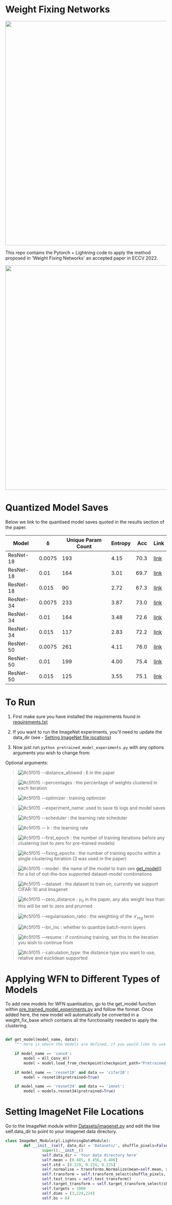 # Weight Fixing Networks

<img src="https://user-images.githubusercontent.com/13983188/177870968-d26c4c87-6259-493a-b67e-8ccbc82dccbf.png" width="700">

This repo contains the Pytorch + Lightning code to apply the method proposed in 'Weight Fixing Networks' an accepted paper in ECCV 2022.



<img src="https://user-images.githubusercontent.com/13983188/177872026-dc25192e-f218-4b98-a68d-26332d6d47b9.png" width="700">



# Quantized Model Saves

Below we link to the quantised model saves quoted in the results section of the paper. 

| Model |  δ | Unique Param Count | Entropy | Acc | Link |
| ----- | --- | --- | --- | --- | --- | 
| ResNet-18 | 0.0075 | 193 | 4.15 | 70.3 | [link](https://drive.google.com/file/d/1xgoenu43v4tAGV4deSzRSjsQQQKTDeWg/view?usp=sharing)  |
| ResNet-18 | 0.01 | 164 |3.01 | 69.7 | [link](https://drive.google.com/file/d/1jPfjC0wIqpyTUDt8_hVIzSLFpz-_8Wwl/view?usp=sharing) |
| ResNet-18 | 0.015 | 90 | 2.72 | 67.3 | [link](https://drive.google.com/file/d/1xSMRcacasoXLaUj_6z0vfM9DDM0S8chs/view?usp=sharing) |
| ResNet-34 | 0.0075 | 233 | 3.87 | 73.0 | [link](https://drive.google.com/file/d/1MEq2oxT1t-3e8KrUDRFt8SgiKIuGE-TU/view?usp=sharing)  |
| ResNet-34 | 0.01 | 164 | 3.48 | 72.6 | [link](https://drive.google.com/file/d/1sTsaK__5qWdND-MTHZQf0xgRcaaFNIGL/view?usp=sharing) |
| ResNet-34 | 0.015 | 117 | 2.83 | 72.2 | [link](https://drive.google.com/file/d/18Q3jAqA2EMNHdt0tP2I7jpy8VCptr6mR/view?usp=sharing) |
| ResNet-50 | 0.0075 | 261| 4.11 | 76.0 | [link](https://drive.google.com/file/d/1c5PK_V_C8kd-fmQg4yf3SE_nj5uomRpi/view?usp=sharing) |
| ResNet-50 | 0.01 | 199 | 4.00 | 75.4 | [link](https://drive.google.com/file/d/1c5PK_V_C8kd-fmQg4yf3SE_nj5uomRpi/view?usp=sharing) |
| ResNet-50 | 0.015 | 125| 3.55 | 75.1 | [link](https://drive.google.com/file/d/1wDMzEeGb0kLCMVTfB35mAAELbOSYUOV4/view?usp=sharing) |

# To Run 

1. First make sure you have installed the requirements found in [requirements.txt](requirements.txt)

2. If you want to run the ImageNet experiments, you'll need to update the data_dir (see - [Setting ImageNet file locations](#setting-imageNet-file-locations)) 
3. Now just run `python pretrained_model_experiments.py` with any options arguments you wish to change from: 

Optional arguments: 


> ![#c5f015](https://via.placeholder.com/15/c5f015/c5f015.png) --distance_allowed : δ in the paper

> ![#c5f015](https://via.placeholder.com/15/c5f015/c5f015.png) --percentages : the percentage of weights clustered in each iteration 

> ![#c5f015](https://via.placeholder.com/15/c5f015/c5f015.png) --optimizer : training optimizer 

> ![#c5f015](https://via.placeholder.com/15/c5f015/c5f015.png) --experiment_name: used to save tb logs and model saves 

> ![#c5f015](https://via.placeholder.com/15/c5f015/c5f015.png) --scheduler : the learning rate scheduler 

> ![#c5f015](https://via.placeholder.com/15/c5f015/c5f015.png) -- lr : the learning rate

> ![#c5f015](https://via.placeholder.com/15/c5f015/c5f015.png) --first_epoch : the number of training iterations before any clustering (set to zero for pre-trained models) 

> ![#c5f015](https://via.placeholder.com/15/c5f015/c5f015.png) --fixing_epochs : the number of training epochs within a single clustering iteration (3 was used in the paper) 

> ![#c5f015](https://via.placeholder.com/15/c5f015/c5f015.png) --model : the name of the model to train see [get_model()](pre_trained_model_experiments.py) for a list of out-the-box supported dataset-model combinations

> ![#c5f015](https://via.placeholder.com/15/c5f015/c5f015.png) --dataset : the dataset to train on, currently we support CIFAR-10 and Imagenet 

> ![#c5f015](https://via.placeholder.com/15/c5f015/c5f015.png) --zero_distance : $\gamma_0$ in the paper, any abs weight less than this will be set to zero and prunned 

> ![#c5f015](https://via.placeholder.com/15/c5f015/c5f015.png) --regularisation_ratio : the weighting of the $\mathcal{L}_{reg}$ term

> ![#c5f015](https://via.placeholder.com/15/c5f015/c5f015.png) --bn_inc : whether to quantize batch-norm layers 

> ![#c5f015](https://via.placeholder.com/15/c5f015/c5f015.png) --resume : if continuing training, set this to the iteration you wish to continue from 

> ![#c5f015](https://via.placeholder.com/15/c5f015/c5f015.png) --calculation_type: the distance type you want to use, relative and euclidean supported 


#  Applying WFN to Different Types of Models 

To add new models for WFN quantisation, go to the get_model function within [pre_trained_model_experiments.py](pre_trained_model_experiments.py) and follow the format. Once added here, the new model will automatically be converted in a weight_fix_base which contains all the functionality needed to apply the clustering.

```python 

def get_model(model_name, data):
    """ Here is where the models are defined, if you would like to use a new model, you can insert it into here """

    if model_name == 'conv4':
        model = All_Conv_4()
        model = model.load_from_checkpoint(checkpoint_path="Pretrained_Models/PyTorch_CIFAR10/cifar10_models/state_dicts/all_conv4")

    if model_name == 'resnet18' and data == 'cifar10':
        model = resnet18(pretrained=True)

    if model_name == 'resnet34' and data == 'imnet':
        model = models.resnet34(pretrained=True)
```

# Setting ImageNet File Locations 


Go to the ImageNet module within [Datasets/imagenet.py](Datasets/imagenet.py) and edit the line self.data_dir to point to your imagenet data directory. 

```python
class ImageNet_Module(pl.LightningDataModule):
        def __init__(self, data_dir = 'Datasets/', shuffle_pixels=False, shuffle_labels=False, random_pixels=False):
                super().__init__()
                self.data_dir = 'Your data directory here'
                self.mean = [0.485, 0.456, 0.406]
                self.std = [0.229, 0.224, 0.225]
                self.normalise = transforms.Normalize(mean=self.mean, std=self.std)
                self.transform = self.transform_select(shuffle_pixels, random_pixels)
                self.test_trans = self.test_transform()
                self.target_transform = self.target_transform_select(shuffle_labels)
                self.targets = 1000
                self.dims = (3,224,224)
                self.bs = 64
```



